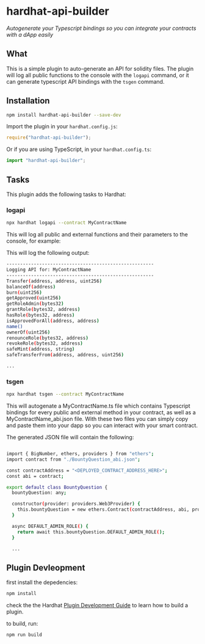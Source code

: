 # hardhat-api-builder

_Autogenerate your Typescript bindings so you can integrate your contracts with a dApp easily_

## What

This is a simple plugin to auto-generate an API for solidity files.  The plugin will log all public functions to the console with the `logapi` command, or it can generate typescript API bindings with the `tsgen` command.

## Installation

```bash
npm install hardhat-api-builder --save-dev
```

Import the plugin in your `hardhat.config.js`:

```js
require("hardhat-api-builder");
```

Or if you are using TypeScript, in your `hardhat.config.ts`:

```ts
import "hardhat-api-builder";
```

## Tasks

This plugin adds the following tasks to Hardhat:

### logapi

```bash
npx hardhat logapi --contract MyContractName
```

This will log all public and external functions and their parameters to the console, for example:


This will log the following output:

```bash
------------------------------------------------------
Logging API for: MyContractName
------------------------------------------------------
Transfer(address, address, uint256)
balanceOf(address)
burn(uint256)
getApproved(uint256)
getRoleAdmin(bytes32)
grantRole(bytes32, address)
hasRole(bytes32, address)
isApprovedForAll(address, address)
name()
ownerOf(uint256)
renounceRole(bytes32, address)
revokeRole(bytes32, address)
safeMint(address, string)
safeTransferFrom(address, address, uint256)

...

```

### tsgen

```bash
npx hardhat tsgen --contract MyContractName
```

This will autogenate a MyContractName.ts file which contains Typescript bindings for every public and external method in your contract, as well as a MyContractName_abi.json file.  With these two files you can simply copy and paste them into your dapp so you can interact with your smart contract.

The generated JSON file will contain the following:

```bash

import { BigNumber, ethers, providers } from "ethers";
import contract from "./BountyQuestion_abi.json";

const contractAddress = "<DEPLOYED_CONTRACT_ADDRESS_HERE>";
const abi = contract;

export default class BountyQuestion {
  bountyQuestion: any;

  constructor(provider: providers.Web3Provider) {
    this.bountyQuestion = new ethers.Contract(contractAddress, abi, provider);
  }

  async DEFAULT_ADMIN_ROLE() {
    return await this.bountyQuestion.DEFAULT_ADMIN_ROLE();
  }

  ...

```












## Plugin Devleopment

first install the depedencies:

```bash
npm install
```

check the the Hardhat [Plugin Development Guide](https://hardhat.org/advanced/building-plugins.html) to learn how to build a plugin.


to build, run:
```bash
npm run build
```


